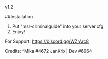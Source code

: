 v1.2 


##Installation

1. Put "msr-criminalguide" into your server.cfg
2. Enjoy!

For Support: https://discord.gg/WZrArc8

Credits:
^Mika
#4672
JanKrb | Dev
#6964

